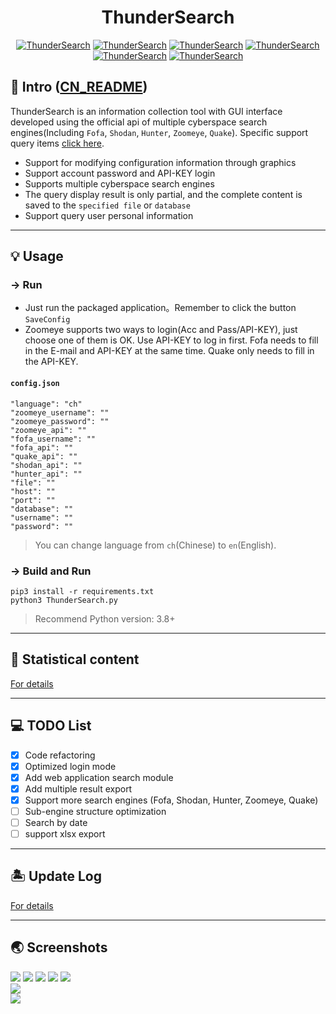 # <h1 align="center" >ThunderSearch</h1>
<p align="center">
    <a href="https://github.com/xzajyjs/ThunderSearch"><img alt="ThunderSearch" src="https://img.shields.io/github/stars/xzajyjs/ThunderSearch.svg"></a>
    <a href="https://github.com/xzajyjs/ThunderSearch/releases"><img alt="ThunderSearch" src="https://img.shields.io/github/release/xzajyjs/ThunderSearch.svg"></a>
    <a href="https://github.com/xzajyjs/ThunderSearch/issues"><img alt="ThunderSearch" src="https://img.shields.io/github/issues/xzajyjs/ThunderSearch"></a>
    <a href="https://github.com/xzajyjs/ThunderSearch"><img alt="ThunderSearch" src="https://img.shields.io/badge/python-3.8+-blue"></a>
    <a href="https://github.com/xzajyjs/ThunderSearch"><img alt="ThunderSearch" src="https://img.shields.io/github/followers/xzajyjs?color=red&label=Followers"></a>
    <a href="https://github.com/xzajyjs/ThunderSearch"><img alt="ThunderSearch" src="https://img.shields.io/badge/ThunderSearch-green"></a>
</p>

## 🎸 Intro ([CN_README](README.md))
ThunderSearch is an information collection tool with GUI interface developed using the official api of multiple cyberspace search engines(Including `Fofa`, `Shodan`, `Hunter`, `Zoomeye`, `Quake`). Specific support query items [click here](Intro/Statistics.md).

- Support for modifying configuration information through graphics
- Support account password and API-KEY login
- Supports multiple cyberspace search engines
- The query display result is only partial, and the complete content is saved to the `specified file` or `database`
- Support query user personal information

---
## 💡 Usage
### -> Run  
- Just run the packaged application。Remember to click the button `SaveConfig`
- Zoomeye supports two ways to login(Acc and Pass/API-KEY), just choose one of them is OK. Use API-KEY to log in first. Fofa needs to fill in the E-mail and API-KEY at the same time. Quake only needs to fill in the API-KEY.

#### `config.json`
```
"language": "ch"
"zoomeye_username": ""
"zoomeye_password": ""
"zoomeye_api": ""
"fofa_username": ""
"fofa_api": ""
"quake_api": ""
"shodan_api": ""
"hunter_api": ""
"file": ""
"host": ""
"port": ""
"database": ""
"username": ""
"password": ""
```

> You can change language from `ch`(Chinese) to `en`(English).

### -> Build and Run
```
pip3 install -r requirements.txt
python3 ThunderSearch.py
```
> Recommend Python version: 3.8+
---
## 📡 Statistical content

[For details](Intro/Statistics.md)

---
## 💻 TODO List
- [x] Code refactoring
- [x] Optimized login mode
- [x] Add web application search module
- [x] Add multiple result export
- [x] Support more search engines (Fofa, Shodan, Hunter, Zoomeye, Quake)
- [ ] Sub-engine structure optimization
- [ ] Search by date
- [ ] support xlsx export
---
## 🏝 Update Log

[For details](Intro/Update_EN.md)

---
## 🌏 Screenshots
![](pic/fofa.png) 
![](pic/quake.png) 
![](pic/shodan.jpg)
![](pic/hunter.jpg)
![](pic/config.jpg)  
![](pic/mysql.png)  
![](pic/csv.png)